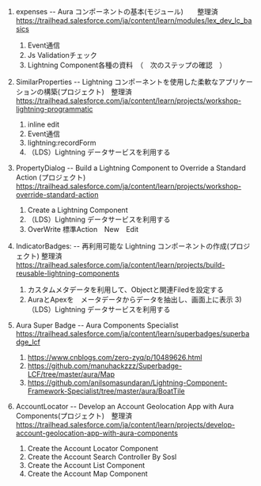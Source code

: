 1. expenses             -- Aura コンポーネントの基本(モジュール)　　整理済
   https://trailhead.salesforce.com/ja/content/learn/modules/lex_dev_lc_basics
   1) Event通信
   2) Js Validationチェック
   3) Lightning Component各種の資料　（　次のステップの確認　）      

2. SimilarProperties    -- Lightning コンポーネントを使用した柔軟なアプリケーションの構築(プロジェクト)　整理済
   https://trailhead.salesforce.com/ja/content/learn/projects/workshop-lightning-programmatic
   1) inline edit
   2) Event通信
   3) lightning:recordForm
   4) （LDS）Lightning データサービスを利用する   
   
3. PropertyDialog       -- Build a Lightning Component to Override a Standard Action (プロジェクト)
   https://trailhead.salesforce.com/ja/content/learn/projects/workshop-override-standard-action
   1) Create a Lightning Component
   2) （LDS）Lightning データサービスを利用する
   3) OverWrite 標準Action　New　Edit
   
4. IndicatorBadges:     -- 再利用可能な Lightning コンポーネントの作成(プロジェクト)   整理済
   https://trailhead.salesforce.com/ja/content/learn/projects/build-reusable-lightning-components
   1) カスタムメタデータを利用して、Objectと関連Filedを設定する
   2) AuraとApexを　メータデータからデータを抽出し、画面上に表示
   3)（LDS）Lightning データサービスを利用する
   
5. Aura Super Badge     -- Aura Components Specialist
   https://trailhead.salesforce.com/ja/content/learn/superbadges/superbadge_lcf
   1) https://www.cnblogs.com/zero-zyq/p/10489626.html
   2) https://github.com/manuhackzzz/Superbadge-LCF/tree/master/aura/Map
   3) https://github.com/anilsomasundaran/Lightning-Component-Framework-Specialist/tree/master/aura/BoatTile
   
6. AccountLocator       -- Develop an Account Geolocation App with Aura Components(プロジェクト)　整理済
   https://trailhead.salesforce.com/ja/content/learn/projects/develop-account-geolocation-app-with-aura-components
   1) Create the Account Locator Component
   2) Create the Account Search Controller By Sosl
   3) Create the Account List Component
   4) Create the Account Map Component

